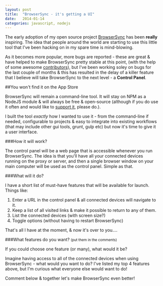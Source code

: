 ```yaml
---
layout: post
title:  "BrowserSync - it's getting a UI"
date:   2014-01-14
categories: javascript, nodejs
---
```


The early adoption of my open source project [BrowserSync](http://browsersync.io) has been **really** inspiring. The idea that people around the world are starting to use this little tool that I've been hacking on in my spare time is mind-blowing.

As it becomes more popular, more bugs are reported - these are great & have helped to make BrowserSync pretty stable at this point, (with the help of some awesome [contributors](https://github.com/shakyShane/browser-sync/graphs/contributors)), but I've been working soley on bugs for the last couple of months & this has resulted in the delay of a killer feature that I believe will take BrowserSync to the next level - a **Control Panel**.

##You won't find it on the App Store

BrowserSync will remain a command-line tool. It will stay on NPM as a NodeJS module & will always be free & open-source (although if you do use it often and would like to [support it](https://github.com/shakyShane/browser-sync#support), please do.).

I built the tool *exactly* how I wanted to use it - from the command-line if needed, configurable to projects & easy to integrate into existing workflows (that may include other gui tools, grunt, gulp etc) but now it's time to give it a user interface.

###How it will work?

The control panel will be a web page that is accessible whenever you run BrowserSync. The idea is that you'll have all your connected devices running on the proxy or server, and then a single browser window on your main computer will be used as the control panel. Simple as that.

###What will it do?

I have a short list of must-have features that will be available for launch. Things like:

1. Enter a URL in the control panel & all connected devices will navigate to it.
2. Keep a list of all visited links & make it possible to return to any of them.
3. List the connected devices (with screen size?)
5. Toggle options (without having to restart BrowserSync)

That's all I have at the moment, & now it's over to you....

###What features do you want? <small>(put them in the comments)</small>

If you could choose one feature (or many), what would it be? 

Imagine having access to all of the connected devices when using BrowserSync - what would you want to do? I've listed my top 4 features above, but I'm curious what everyone else would want to do!

Comment below & together let's make BrowserSync even better!